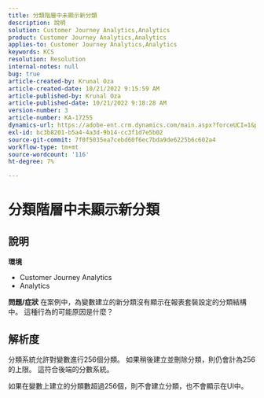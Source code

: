 ```yaml
---
title: 分類階層中未顯示新分類
description: 說明
solution: Customer Journey Analytics,Analytics
product: Customer Journey Analytics,Analytics
applies-to: Customer Journey Analytics,Analytics
keywords: KCS
resolution: Resolution
internal-notes: null
bug: true
article-created-by: Krunal Oza
article-created-date: 10/21/2022 9:15:59 AM
article-published-by: Krunal Oza
article-published-date: 10/21/2022 9:18:28 AM
version-number: 3
article-number: KA-17255
dynamics-url: https://adobe-ent.crm.dynamics.com/main.aspx?forceUCI=1&pagetype=entityrecord&etn=knowledgearticle&id=8dff38f6-2051-ed11-bba2-0022480867fb
exl-id: bc3b8201-b5a4-4a3d-9b14-cc3f1d7e5b02
source-git-commit: 7f0f5035ea7cebd60f6ec7bda9de6225b6c602a4
workflow-type: tm+mt
source-wordcount: '116'
ht-degree: 7%

---
```


# 分類階層中未顯示新分類

## 說明

<b>環境</b>
- Customer Journey Analytics
- Analytics



<b>問題/症狀</b>
在案例中，為變數建立的新分類沒有顯示在報表套裝設定的分類結構中。 這種行為的可能原因是什麼？


## 解析度


分類系統允許對變數進行256個分類。 如果稍後建立並刪除分類，則仍會計為256的上限。 這符合後端的分數系統。

如果在變數上建立的分類數超過256個，則不會建立分類，也不會顯示在UI中。
